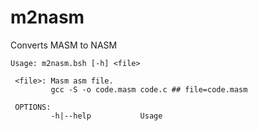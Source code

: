 # m2nasm
Converts MASM to NASM 
```shell
Usage: m2nasm.bsh [-h] <file>

 <file>: Masm asm file.
         gcc -S -o code.masm code.c ## file=code.masm

 OPTIONS:
         -h|--help           Usage
```
